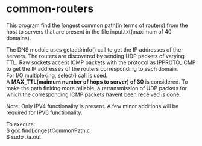 # common-routers

This program find the longest common path(in terms of routers) from the host to servers that are present in the file input.txt(maximum of 40 domains).

The DNS module uses getaddrinfo() call to get the IP addresses of the servers. The routers are discovered by sending UDP packets of varying TTL. Raw sockets accept ICMP packets with the protocol as IPPROTO_ICMP to get the IP addresses of the routers corresponding to each domain.  
For I/O multiplexing, select() call is used.  
A **MAX_TTL(maimum number of hops to server) of 30** is considered. 
To make the path finidng more reliable, a retransmission of UDP packets for which the corresponding ICMP packets havent been received is done.

Note: Only IPV4 functionality is present. A few minor additions will be required for IPV6 functionality.

To execute:  
$ gcc findLongestCommonPath.c  
$ sudo ./a.out <input-file>  
